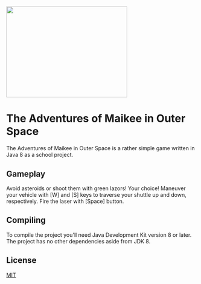 # <img src="https://i.imgur.com/ATrHvQ5.jpg" width=320 height=240/>

# The Adventures of Maikee in Outer Space
The Adventures of Maikee in Outer Space is a rather simple game written in Java 8 as a school project.

## Gameplay
Avoid asteroids or shoot them with green lazors! Your choice!
Maneuver your vehicle with \[W] and \[S] keys to traverse your shuttle up and down, respectively.
Fire the laser with \[Space] button.

## Compiling
To compile the project you'll need Java Development Kit version 8 or later.
The project has no other dependencies aside from JDK 8.

## License
[MIT](https://choosealicense.com/licenses/mit/)
